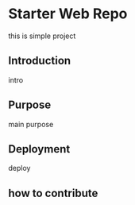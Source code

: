 # Starter Web Repo

this is simple project

## Introduction

intro

## Purpose

main purpose

## Deployment 

deploy 

## how to contribute